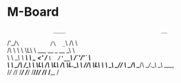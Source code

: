 M-Board
=======
                   ____                               __     
 /'\_/`\          /\  _`\                            /\ \    
/\      \         \ \ \L\ \    ___      __     _ __  \_\ \   
\ \ \__\ \  _______\ \  _ <'  / __`\  /'__`\  /\`'__\/'_` \  
 \ \ \_/\ \/\______\\ \ \L\ \/\ \L\ \/\ \L\.\_\ \ \//\ \L\ \ 
  \ \_\\ \_\/______/ \ \____/\ \____/\ \__/.\_\\ \_\\ \___,_\
   \/_/ \/_/          \/___/  \/___/  \/__/\/_/ \/_/ \/__,_ /
